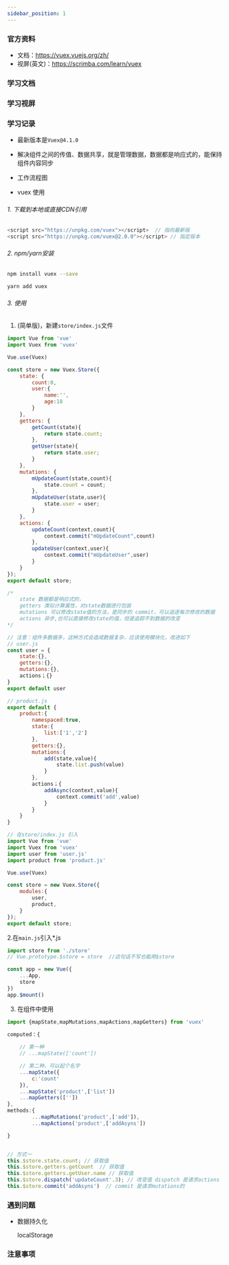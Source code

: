 ```yaml
---
sidebar_position: 1
---
```


### 官方资料
- 文档：<https://vuex.vuejs.org/zh/>
- 视屏(英文)：<https://scrimba.com/learn/vuex>


### 学习文档

### 学习视屏

### 学习记录
- 最新版本是`Vuex@4.1.0`
- 解决组件之间的传值、数据共享，就是管理数据，数据都是响应式的，能保持组件内容同步 
- 工作流程图


- vuex 使用  
###### 1. 下载到本地或直接CDN引用

```javascript
<script src="https://unpkg.com/vuex"></script>  // 指向最新版
<script src="https://unpkg.com/vuex@2.0.0"></script> // 指定版本
```

###### 2. npm/yarn安装 

```bash
npm install vuex --save

yarn add vuex
```

###### 3. 使用

1. (简单版)，新建`store/index.js`文件
  
```javascript
import Vue from 'vue'
import Vuex from 'vuex'

Vue.use(Vuex)

const store = new Vuex.Store({
    state: {
        count:0,
        user:{
            name:'',
            age:18
        }
    },
    getters: {
        getCount(state){
            return state.count;
        },
        getUser(state){
            return state.user;
        }
    },
    mutations: {
        mUpdateCount(state,count){
            state.count = count;
        },
        mUpdateUser(state,user){
            state.user = user;
        }
    },
    actions: {
        updateCount(context,count){
            context.commit("mUpdateCount",count)
        },
        updateUser(context,user){
            context.commit("mUpdateUser",user)
        }
    }
});
export default store;

/*
    state 数据都是响应式的，
    getters 类似计算属性，对state数据进行包装
    mutations 可以修改state值的方法，是同步的 commit，可以追逐每次修改的数据
    actions 异步,也可以直接修改state的值，但是追踪不到数据的改变
*/

// 注意：组件多数据多，这种方式会造成数据复杂，应该使用模块化，改进如下
// user.js
const user = {
    state:{},
    getters:{},
    mutations:{},
    actions；{}
}
export default user

// product.js
export default {
    product:{  
        namespaced:true,
        state:{
            list:['1','2']
        },
        getters:{},
        mutations:{
            add(state,value){
                state.list.push(value)
            }
        },
        actions；{
            addAsync(context,value){
                context.commit('add',value)
            }
        }
    }
}

// 在store/index.js 引入
import Vue from 'vue'
import Vuex from 'vuex'
import user from 'user.js'
import product from 'product.js'

Vue.use(Vuex)

const store = new Vuex.Store({
    modules:{
        user,
        product,
    }
});
export default store;
```

2.在`main.js`引入*.js

```javascript
import store from './store'
// Vue.prototype.$store = store  //这句话不写也能用$store

const app = new Vue({
    ...App,
    store
})
app.$mount()

```

3. 在组件中使用
   
```javascript
import {mapState,mapMutations,mapActions,mapGetters} from 'vuex'

computed：{
        
    // 第一种
    // ...mapState(['count'])  

    // 第二种，可以起个名字
    ...mapState({
        c:'count'
    }),
    ...mapState('product',['list'])
    ...mapGetters([''])
},
methods:{
        ...mapMutations('product',['add']),
        ...mapActions('product',['addAsyns'])

}


// 方式一
this.$store.state.count; // 获取值
this.$store.getters.getCount  // 获取值
this.$store.getters.getUser.name // 获取值
this.$store.dispatch('updateCount'.3); // 改变值 dispatch 是请求actions 
this.$store.commit('addAsyns')  // commit 是请求mutations的

```

### 遇到问题

- 数据持久化

    localStorage

### 注意事项